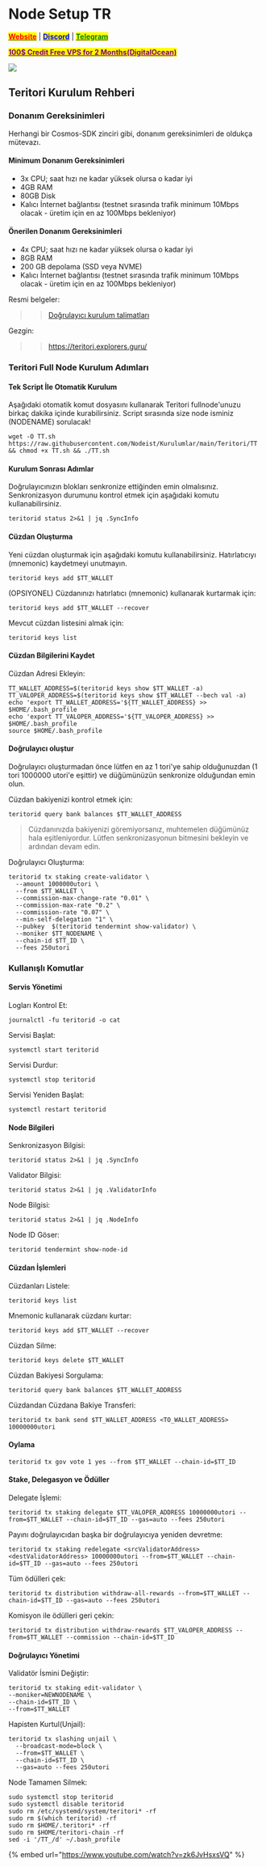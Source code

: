 # Node Setup TR

[<mark style="color:red;">**Website**</mark>](https://nodeist.net/) | [<mark style="color:blue;">**Discord**</mark>](https://discord.gg/ypx7mJ6Zzb) | [<mark style="color:green;">**Telegram**</mark>](https://t.me/noodeist)

[<mark style="color:purple;">**100$ Credit Free VPS for 2 Months(DigitalOcean)**</mark>](https://www.digitalocean.com/?refcode=410c988c8b3e\&utm\_campaign=Referral\_Invite\&utm\_medium=Referral\_Program\&utm\_source=badge)

![](https://i.hizliresim.com/7ffu92z.jpeg)

## Teritori Kurulum Rehberi

### Donanım Gereksinimleri

Herhangi bir Cosmos-SDK zinciri gibi, donanım gereksinimleri de oldukça mütevazı.

#### Minimum Donanım Gereksinimleri

* 3x CPU; saat hızı ne kadar yüksek olursa o kadar iyi
* 4GB RAM
* 80GB Disk
* Kalıcı İnternet bağlantısı (testnet sırasında trafik minimum 10Mbps olacak - üretim için en az 100Mbps bekleniyor)

#### Önerilen Donanım Gereksinimleri

* 4x CPU; saat hızı ne kadar yüksek olursa o kadar iyi
* 8GB RAM
* 200 GB depolama (SSD veya NVME)
* Kalıcı İnternet bağlantısı (testnet sırasında trafik minimum 10Mbps olacak - üretim için en az 100Mbps bekleniyor)

Resmi belgeler:

> > [Doğrulayıcı kurulum talimatları](https://github.com/TERITORI/teritori-chain/blob/main/testnet/teritori-testnet-v2/README.md)

Gezgin:

> > https://teritori.explorers.guru/

### Teritori Full Node Kurulum Adımları

#### Tek Script İle Otomatik Kurulum

Aşağıdaki otomatik komut dosyasını kullanarak Teritori fullnode'unuzu birkaç dakika içinde kurabilirsiniz. Script sırasında size node isminiz (NODENAME) sorulacak!

```
wget -O TT.sh https://raw.githubusercontent.com/Nodeist/Kurulumlar/main/Teritori/TT && chmod +x TT.sh && ./TT.sh
```

#### Kurulum Sonrası Adımlar

Doğrulayıcınızın blokları senkronize ettiğinden emin olmalısınız. Senkronizasyon durumunu kontrol etmek için aşağıdaki komutu kullanabilirsiniz.

```
teritorid status 2>&1 | jq .SyncInfo
```

#### Cüzdan Oluşturma

Yeni cüzdan oluşturmak için aşağıdaki komutu kullanabilirsiniz. Hatırlatıcıyı (mnemonic) kaydetmeyi unutmayın.

```
teritorid keys add $TT_WALLET
```

(OPSIYONEL) Cüzdanınızı hatırlatıcı (mnemonic) kullanarak kurtarmak için:

```
teritorid keys add $TT_WALLET --recover
```

Mevcut cüzdan listesini almak için:

```
teritorid keys list
```

#### Cüzdan Bilgilerini Kaydet

Cüzdan Adresi Ekleyin:

```
TT_WALLET_ADDRESS=$(teritorid keys show $TT_WALLET -a)
TT_VALOPER_ADDRESS=$(teritorid keys show $TT_WALLET --bech val -a)
echo 'export TT_WALLET_ADDRESS='${TT_WALLET_ADDRESS} >> $HOME/.bash_profile
echo 'export TT_VALOPER_ADDRESS='${TT_VALOPER_ADDRESS} >> $HOME/.bash_profile
source $HOME/.bash_profile
```

#### Doğrulayıcı oluştur

Doğrulayıcı oluşturmadan önce lütfen en az 1 tori'ye sahip olduğunuzdan (1 tori 1000000 utori'e eşittir) ve düğümünüzün senkronize olduğundan emin olun.

Cüzdan bakiyenizi kontrol etmek için:

```
teritorid query bank balances $TT_WALLET_ADDRESS
```

> Cüzdanınızda bakiyenizi göremiyorsanız, muhtemelen düğümünüz hala eşitleniyordur. Lütfen senkronizasyonun bitmesini bekleyin ve ardından devam edin.

Doğrulayıcı Oluşturma:

```
teritorid tx staking create-validator \
  --amount 1000000utori \
  --from $TT_WALLET \
  --commission-max-change-rate "0.01" \
  --commission-max-rate "0.2" \
  --commission-rate "0.07" \
  --min-self-delegation "1" \
  --pubkey  $(teritorid tendermint show-validator) \
  --moniker $TT_NODENAME \
  --chain-id $TT_ID \
  --fees 250utori
```

### Kullanışlı Komutlar

#### Servis Yönetimi

Logları Kontrol Et:

```
journalctl -fu teritorid -o cat
```

Servisi Başlat:

```
systemctl start teritorid
```

Servisi Durdur:

```
systemctl stop teritorid
```

Servisi Yeniden Başlat:

```
systemctl restart teritorid
```

#### Node Bilgileri

Senkronizasyon Bilgisi:

```
teritorid status 2>&1 | jq .SyncInfo
```

Validator Bilgisi:

```
teritorid status 2>&1 | jq .ValidatorInfo
```

Node Bilgisi:

```
teritorid status 2>&1 | jq .NodeInfo
```

Node ID Göser:

```
teritorid tendermint show-node-id
```

#### Cüzdan İşlemleri

Cüzdanları Listele:

```
teritorid keys list
```

Mnemonic kullanarak cüzdanı kurtar:

```
teritorid keys add $TT_WALLET --recover
```

Cüzdan Silme:

```
teritorid keys delete $TT_WALLET
```

Cüzdan Bakiyesi Sorgulama:

```
teritorid query bank balances $TT_WALLET_ADDRESS
```

Cüzdandan Cüzdana Bakiye Transferi:

```
teritorid tx bank send $TT_WALLET_ADDRESS <TO_WALLET_ADDRESS> 10000000utori
```

#### Oylama

```
teritorid tx gov vote 1 yes --from $TT_WALLET --chain-id=$TT_ID
```

#### Stake, Delegasyon ve Ödüller

Delegate İşlemi:

```
teritorid tx staking delegate $TT_VALOPER_ADDRESS 10000000utori --from=$TT_WALLET --chain-id=$TT_ID --gas=auto --fees 250utori
```

Payını doğrulayıcıdan başka bir doğrulayıcıya yeniden devretme:

```
teritorid tx staking redelegate <srcValidatorAddress> <destValidatorAddress> 10000000utori --from=$TT_WALLET --chain-id=$TT_ID --gas=auto --fees 250utori
```

Tüm ödülleri çek:

```
teritorid tx distribution withdraw-all-rewards --from=$TT_WALLET --chain-id=$TT_ID --gas=auto --fees 250utori
```

Komisyon ile ödülleri geri çekin:

```
teritorid tx distribution withdraw-rewards $TT_VALOPER_ADDRESS --from=$TT_WALLET --commission --chain-id=$TT_ID
```

#### Doğrulayıcı Yönetimi

Validatör İsmini Değiştir:

```
teritorid tx staking edit-validator \
--moniker=NEWNODENAME \
--chain-id=$TT_ID \
--from=$TT_WALLET
```

Hapisten Kurtul(Unjail):

```
teritorid tx slashing unjail \
  --broadcast-mode=block \
  --from=$TT_WALLET \
  --chain-id=$TT_ID \
  --gas=auto --fees 250utori
```

Node Tamamen Silmek:

```
sudo systemctl stop teritorid
sudo systemctl disable teritorid
sudo rm /etc/systemd/system/teritori* -rf
sudo rm $(which teritorid) -rf
sudo rm $HOME/.teritori* -rf
sudo rm $HOME/teritori-chain -rf
sed -i '/TT_/d' ~/.bash_profile
```

{% embed url="https://www.youtube.com/watch?v=zk6JvHsxsVQ" %}
